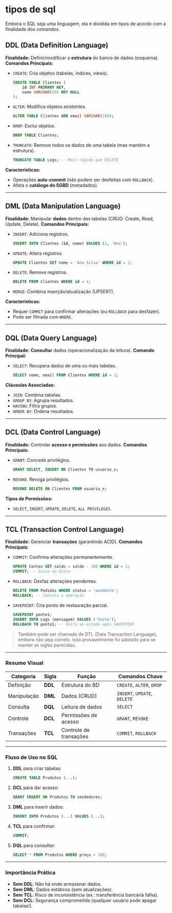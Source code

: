 # tipos de sql

Embora o SQL seja uma linguagem, ela é dividida em tipos de acordo com a finalidade dos comandos.

## DDL (Data Definition Language)

**Finalidade:** Definir/modificar a **estrutura** do banco de dados (esquema).
**Comandos Principais:**
- `CREATE`: Cria objetos (tabelas, índices, views).
    ```sql
    CREATE TABLE Clientes (
        id INT PRIMARY KEY,
        nome VARCHAR(50) NOT NULL
    );
    ```
- `ALTER`: Modifica objetos existentes.
    ```sql
    ALTER TABLE Clientes ADD email VARCHAR(100);
    ```
- `DROP`: Exclui objetos.
    ```sql
    DROP TABLE Clientes;
    ```
- `TRUNCATE`: Remove todos os dados de uma tabela (mas mantém a estrutura).
    ```sql
    TRUNCATE TABLE Logs; -- Mais rápido que DELETE
    ```

**Características:**
- Operações **auto-commit** (não podem ser desfeitas com `ROLLBACK`).
- Afeta o **catálogo do SGBD** (metadados).

---

## DML (Data Manipulation Language)

**Finalidade:** Manipular **dados** dentro das tabelas (CRUD: Create, Read, Update, Delete).
**Comandos Principais:**
- `INSERT`: Adiciona registros.
    ```sql
    INSERT INTO Clientes (id, nome) VALUES (1, 'Ana');
    ```
- `UPDATE`: Altera registros.
    ```sql
    UPDATE Clientes SET nome = 'Ana Silva' WHERE id = 1;
    ```
- `DELETE`: Remove registros.
    ```sql
    DELETE FROM Clientes WHERE id = 1;
    ```
- `MERGE`: Combina inserção/atualização (UPSERT).

**Características:**
- Requer `COMMIT` para confirmar alterações (ou `ROLLBACK` para desfazer).
- Pode ser filtrada com `WHERE`.

---

## DQL (Data Query Language)

**Finalidade:** **Consultar** dados (operacionalização da leitura).
**Comando Principal:**
- `SELECT`: Recupera dados de uma ou mais tabelas.
    ```sql
    SELECT nome, email FROM Clientes WHERE id = 1;
    ```

**Cláusulas Associadas:**
- `JOIN`: Combina tabelas.
- `GROUP BY`: Agrupa resultados.
- `HAVING`: Filtra grupos.
- `ORDER BY`: Ordena resultados.

---

## DCL (Data Control Language)

**Finalidade:** Controlar **acesso e permissões** aos dados.
**Comandos Principais:**
- `GRANT`: Concede privilégios.
    ```sql
    GRANT SELECT, INSERT ON Clientes TO usuario_x;
    ```
- `REVOKE`: Revoga privilégios.
    ```sql
    REVOKE DELETE ON Clientes FROM usuario_x;
    ```
**Tipos de Permissões:**
- `SELECT`, `INSERT`, `UPDATE`, `DELETE`, `ALL PRIVILEGES`.

---

## TCL (Transaction Control Language)

**Finalidade:** Gerenciar **transações** (garantindo ACID).
**Comandos Principais:**
- `COMMIT`: Confirma alterações permanentemente.
    ```sql
    UPDATE Contas SET saldo = saldo - 100 WHERE id = 1;
    COMMIT; -- Salva no disco
    ```
- `ROLLBACK`: Desfaz alterações pendentes.
    ```sql
    DELETE FROM Pedidos WHERE status = 'pendente';
    ROLLBACK; -- Cancela a operação
    ```
- `SAVEPOINT`: Cria ponto de restauração parcial.
    ```sql
    SAVEPOINT ponto1;
    INSERT INTO Logs (mensagem) VALUES ('Teste');
    ROLLBACK TO ponto1; -- Volta ao estado após SAVEPOINT
    ```

> Também pode ser chamada de DTL (Data Transaction Language), embora não seja correto.
> Isso provavelmente foi adotado para se manter as siglas parecidas.

---

### **Resumo Visual**
| **Categoria** | Sigla       | Função                          | Comandos Chave               |
|---------------|-------------|---------------------------------|------------------------------|
| Definição     | **DDL**     | Estrutura do BD                 | `CREATE`, `ALTER`, `DROP`    |
| Manipulação   | **DML**     | Dados (CRUD)                    | `INSERT`, `UPDATE`, `DELETE` |
| Consulta      | **DQL**     | Leitura de dados                | `SELECT`                     |
| Controle      | **DCL**     | Permissões de acesso            | `GRANT`, `REVOKE`            |
| Transações    | **TCL**     | Controle de transações          | `COMMIT`, `ROLLBACK`         |

---

### **Fluxo de Uso no SQL**
1. **DDL** para criar tabelas:
    ```sql
    CREATE TABLE Produtos (...);
    ```
2. **DCL** para dar acesso:
    ```sql
    GRANT INSERT ON Produtos TO vendedores;
    ```
3. **DML** para inserir dados:
    ```sql
    INSERT INTO Produtos (...) VALUES (...);
    ```
4. **TCL** para confirmar:
    ```sql
    COMMIT;
    ```
5. **DQL** para consultar:
    ```sql
    SELECT * FROM Produtos WHERE preço > 100;
    ```

---

### **Importância Prática**
- **Sem DDL**: Não há onde armazenar dados.
- **Sem DML**: Dados estáticos (sem atualizações).
- **Sem TCL**: Risco de inconsistência (ex.: transferência bancária falha).
- **Sem DCL**: Segurança comprometida (qualquer usuário pode apagar tabelas!).

